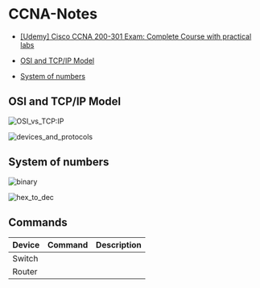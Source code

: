 # CCNA-Notes

- [[Udemy] Cisco CCNA 200-301 Exam: Complete Course with practical labs](udemy/cisco_ccna_200_301_exam/content.md)

- [OSI and TCP/IP Model](#osi-and-tcpip-model)
- [System of numbers](#system-of-numbers)

## OSI and TCP/IP Model

![OSI_vs_TCP:IP](https://user-images.githubusercontent.com/3635470/129393273-00382e7d-bb59-4e9e-bf62-fe2354191927.png)

![devices_and_protocols](https://user-images.githubusercontent.com/3635470/129393473-2982685b-3b8a-4bb5-96b9-664db4d5cc87.png)

## System of numbers

![binary](https://user-images.githubusercontent.com/3635470/129386551-927c2f1a-2f11-4d2c-96bd-c4b8ab480f92.png)

![hex_to_dec](https://user-images.githubusercontent.com/3635470/129386573-119533e3-5d1b-4c76-b34b-71e123f8c0dc.png)

## Commands

| Device | Command  | Description |
|--------|----------|-------------|
| Switch |   |   |
| Router |   |   |
